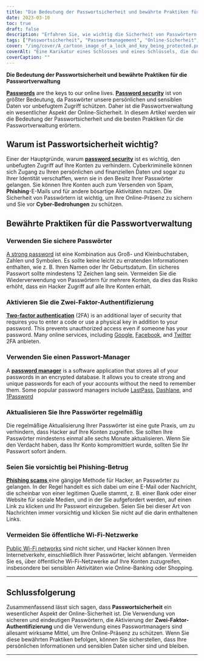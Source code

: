 ```yaml
---
title: "Die Bedeutung der Passwortsicherheit und bewährte Praktiken für die Passwortverwaltung"
date: 2023-03-10
toc: true
draft: false
description: "Erfahren Sie, wie wichtig die Sicherheit von Passwörtern ist, und lernen Sie die besten Methoden für die Passwortverwaltung kennen, um Ihre persönlichen Daten und Ihre Online-Identität zu schützen."
tags: ["Passwortsicherheit", "Passwortmanagement", "Online-Sicherheit", "Cyber-Bedrohungen", "sichere Passwörter", "Zwei-Faktor-Authentifizierung", "Passwort-Manager", "Datensicherheit", "Identitätsdiebstahl", "Phishing-Betrügereien", "öffentliche Wi-Fi-Netze", "Online-Datenschutz", "Online-Sicherheit", "digitale Sicherheit", "Internetsicherheit", "Cybersicherheit", "datenschutz", "Kontosicherheit", "Online-Konten", "Online-Schutz"]
cover: "/img/cover/A_cartoon_image_of_a_lock_and_key_being_protected.png"
coverAlt: "Eine Karikatur eines Schlosses und eines Schlüssels, die durch ein Schild geschützt werden, um die Sicherheit und den Schutz eines Passworts darzustellen."
coverCaption: ""
---
```


**Die Bedeutung der Passwortsicherheit und bewährte Praktiken für die Passwortverwaltung**

[**Passwords**](https://simeononsecurity.ch/articles/the-importance-of-password-security-and-best-practices/) are the keys to our online lives. [**Password security**](https://simeononsecurity.ch/articles/the-importance-of-password-security-and-best-practices/) ist von größter Bedeutung, da Passwörter unsere persönlichen und sensiblen Daten vor unbefugtem Zugriff schützen. Daher ist die Passwortverwaltung ein wesentlicher Aspekt der Online-Sicherheit. In diesem Artikel werden wir die Bedeutung der Passwortsicherheit und die besten Praktiken für die Passwortverwaltung erörtern.

## Warum ist Passwortsicherheit wichtig?

Einer der Hauptgründe, warum [**password security**](https://simeononsecurity.ch/articles/the-importance-of-password-security-and-best-practices/) ist es wichtig, den unbefugten Zugriff auf Ihre Konten zu verhindern. Cyberkriminelle können sich Zugang zu Ihren persönlichen und finanziellen Daten und sogar zu Ihrer Identität verschaffen, wenn sie in den Besitz Ihrer Passwörter gelangen. Sie können Ihre Konten auch zum Versenden von Spam, **Phishing**-E-Mails und für andere bösartige Aktivitäten nutzen. Die Sicherheit von Passwörtern ist wichtig, um Ihre Online-Präsenz zu sichern und Sie vor **Cyber-Bedrohungen** zu schützen.

## Bewährte Praktiken für die Passwortverwaltung

### Verwenden Sie sichere Passwörter

[A strong password](https://simeononsecurity.ch/articles/the-importance-of-password-security-and-best-practices/) ist eine Kombination aus Groß- und Kleinbuchstaben, Zahlen und Symbolen. Es sollte keine leicht zu erratenden Informationen enthalten, wie z. B. Ihren Namen oder Ihr Geburtsdatum. Ein sicheres Passwort sollte mindestens 12 Zeichen lang sein. Vermeiden Sie die Wiederverwendung von Passwörtern für mehrere Konten, da dies das Risiko erhöht, dass ein Hacker Zugriff auf alle Ihre Konten erhält.

### Aktivieren Sie die Zwei-Faktor-Authentifizierung

[**Two-factor authentication**](https://simeononsecurity.ch/articles/what-are-the-diferent-kinds-of-factors-in-mfa/) (2FA) is an additional layer of security that requires you to enter a code or use a physical key in addition to your password. This prevents unauthorized access even if someone has your password. Many online services, including [Google](https://www.google.com/landing/2step/), [Facebook](https://www.facebook.com/help/148233965247823), and [Twitter](https://help.twitter.com/en/managing-your-account/two-factor-authentication) 2FA anbieten.

### Verwenden Sie einen Passwort-Manager

A [**password manager**](https://simeononsecurity.ch/articles/bitwarden-and-keepassxc-vs-the-rest/) is a software application that stores all of your passwords in an encrypted database. It allows you to create strong and unique passwords for each of your accounts without the need to remember them. Some popular password managers include [LastPass](https://www.lastpass.com/), [Dashlane](https://www.dashlane.com/), and [1Password](https://1password.com/)

### Aktualisieren Sie Ihre Passwörter regelmäßig

Die regelmäßige Aktualisierung Ihrer Passwörter ist eine gute Praxis, um zu verhindern, dass Hacker auf Ihre Konten zugreifen. Sie sollten Ihre Passwörter mindestens einmal alle sechs Monate aktualisieren. Wenn Sie den Verdacht haben, dass Ihr Konto kompromittiert wurde, sollten Sie Ihr Passwort sofort ändern.

### Seien Sie vorsichtig bei Phishing-Betrug

[**Phishing scams** ](https://simeononsecurity.ch/articles/how-to-identify-phishing/) eine gängige Methode für Hacker, an Passwörter zu gelangen. In der Regel handelt es sich dabei um eine E-Mail oder Nachricht, die scheinbar von einer legitimen Quelle stammt, z. B. einer Bank oder einer Website für soziale Medien, und in der Sie aufgefordert werden, auf einen Link zu klicken und Ihr Passwort einzugeben. Seien Sie bei dieser Art von Nachrichten immer vorsichtig und klicken Sie nicht auf die darin enthaltenen Links.

### Vermeiden Sie öffentliche Wi-Fi-Netzwerke

[Public Wi-Fi networks](https://simeononsecurity.ch/articles/how-to-secure-your-wireless-network-against-hacking/) sind nicht sicher, und Hacker können Ihren Internetverkehr, einschließlich Ihrer Passwörter, leicht abfangen. Vermeiden Sie es, über öffentliche Wi-Fi-Netzwerke auf Ihre Konten zuzugreifen, insbesondere bei sensiblen Aktivitäten wie Online-Banking oder Shopping.

______


## Schlussfolgerung

Zusammenfassend lässt sich sagen, dass **Passwortsicherheit** ein wesentlicher Aspekt der Online-Sicherheit ist. Die Verwendung von sicheren und eindeutigen Passwörtern, die Aktivierung der **Zwei-Faktor-Authentifizierung** und die Verwendung eines Passwortmanagers sind allesamt wirksame Mittel, um Ihre Online-Präsenz zu schützen. Wenn Sie diese bewährten Praktiken befolgen, können Sie sicherstellen, dass Ihre persönlichen Informationen und sensiblen Daten sicher sind und bleiben.

______

